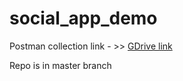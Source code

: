 # social_app_demo

Postman collection link - >> [GDrive link](https://drive.google.com/file/d/1-73DoQ0wza47yNiVFQrH8qBIVzbf3SVA/view?usp=sharing)

Repo is in master branch
